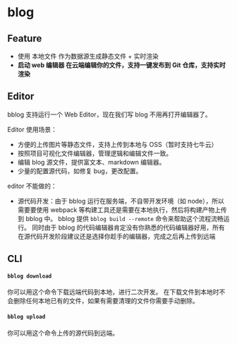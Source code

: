 # blog

## Feature

- 使用 本地文件 作为数据源生成静态文件 + 实时渲染
- **启动 web 编辑器 在云端编辑你的文件，支持一键发布到 Git 仓库，支持实时渲染**

## Editor

bblog 支持运行一个 Web Editor，现在我们写 blog 不用再打开编辑器了。

Editor 使用场景：

- 方便的上传图片等静态文件，支持上传到本地与 OSS（暂时支持七牛云）
- 按照项目可视化文件编辑器，管理逻辑和编辑文件一致。
- 编辑 blog 源文件，提供富文本、markdown 编辑器。
- 少量的配置源代码，如修复 bug，更改配置。

editor 不能做的：

- 源代码开发：由于 bblog 运行在服务端，不自带开发环境（如 node），所以需要要使用 webpack 等构建工具还是需要在本地执行，然后将构建产物上传到 bblog 中。
  bblog 提供 `bblog build --remote` 命令来帮助这个流程流畅运行。
  同时由于 bblog 的代码编辑器肯定没有你熟悉的代码编辑器好用，所有在源代码开发阶段建议还是选择你趁手的编辑器，完成之后再上传到远端

## CLI

#### `bblog download`

你可以用这个命令下载远端代码到本地，进行二次开发。
在下载文件到本地时不会删除任何本地已有的文件，如果有需要清理的文件你需要手动删除。

#### `bblog upload`

你可以用这个命令上传的源代码到远端。
